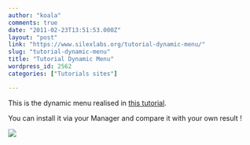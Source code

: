 ```yaml
---
author: "koala"
comments: true
date: "2011-02-23T13:51:53.000Z"
layout: "post"
link: "https://www.silexlabs.org/tutorial-dynamic-menu/"
slug: "tutorial-dynamic-menu"
title: "Tutorial Dynamic Menu"
wordpress_id: 2562
categories: ["Tutorials sites"]

---
```

This is the dynamic menu realised in [this tutorial](https://www.silexlabs.org/?p=1403).

You can install it via your Manager and compare it with your own result !


[![](https://www.silexlabs.org/wp-content/uploads/2011/02/dynamic-menu.png)](http://silexprod.com/tutorial.dynamic.menu)

